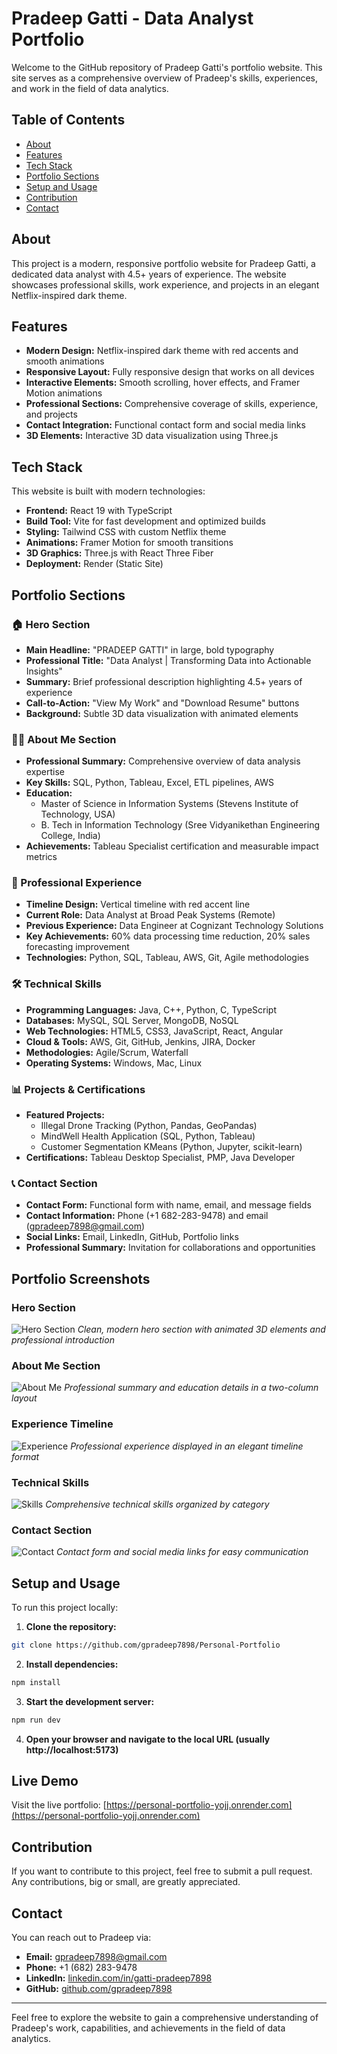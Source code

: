 # Pradeep Gatti - Data Analyst Portfolio

Welcome to the GitHub repository of Pradeep Gatti's portfolio website. This site serves as a comprehensive overview of Pradeep's skills, experiences, and work in the field of data analytics.

## Table of Contents

- [About](#about)
- [Features](#features)
- [Tech Stack](#tech-stack)
- [Portfolio Sections](#portfolio-sections)
- [Setup and Usage](#setup-and-usage)
- [Contribution](#contribution)
- [Contact](#contact)

## About

This project is a modern, responsive portfolio website for Pradeep Gatti, a dedicated data analyst with 4.5+ years of experience. The website showcases professional skills, work experience, and projects in an elegant Netflix-inspired dark theme.

## Features

- **Modern Design:** Netflix-inspired dark theme with red accents and smooth animations
- **Responsive Layout:** Fully responsive design that works on all devices
- **Interactive Elements:** Smooth scrolling, hover effects, and Framer Motion animations
- **Professional Sections:** Comprehensive coverage of skills, experience, and projects
- **Contact Integration:** Functional contact form and social media links
- **3D Elements:** Interactive 3D data visualization using Three.js

## Tech Stack

This website is built with modern technologies:

- **Frontend:** React 19 with TypeScript
- **Build Tool:** Vite for fast development and optimized builds
- **Styling:** Tailwind CSS with custom Netflix theme
- **Animations:** Framer Motion for smooth transitions
- **3D Graphics:** Three.js with React Three Fiber
- **Deployment:** Render (Static Site)

## Portfolio Sections

### 🏠 Hero Section
- **Main Headline:** "PRADEEP GATTI" in large, bold typography
- **Professional Title:** "Data Analyst | Transforming Data into Actionable Insights"
- **Summary:** Brief professional description highlighting 4.5+ years of experience
- **Call-to-Action:** "View My Work" and "Download Resume" buttons
- **Background:** Subtle 3D data visualization with animated elements

### 👨‍💼 About Me Section
- **Professional Summary:** Comprehensive overview of data analysis expertise
- **Key Skills:** SQL, Python, Tableau, Excel, ETL pipelines, AWS
- **Education:** 
  - Master of Science in Information Systems (Stevens Institute of Technology, USA)
  - B. Tech in Information Technology (Sree Vidyanikethan Engineering College, India)
- **Achievements:** Tableau Specialist certification and measurable impact metrics

### 💼 Professional Experience
- **Timeline Design:** Vertical timeline with red accent line
- **Current Role:** Data Analyst at Broad Peak Systems (Remote)
- **Previous Experience:** Data Engineer at Cognizant Technology Solutions
- **Key Achievements:** 60% data processing time reduction, 20% sales forecasting improvement
- **Technologies:** Python, SQL, Tableau, AWS, Git, Agile methodologies

### 🛠️ Technical Skills
- **Programming Languages:** Java, C++, Python, C, TypeScript
- **Databases:** MySQL, SQL Server, MongoDB, NoSQL
- **Web Technologies:** HTML5, CSS3, JavaScript, React, Angular
- **Cloud & Tools:** AWS, Git, GitHub, Jenkins, JIRA, Docker
- **Methodologies:** Agile/Scrum, Waterfall
- **Operating Systems:** Windows, Mac, Linux

### 📊 Projects & Certifications
- **Featured Projects:**
  - Illegal Drone Tracking (Python, Pandas, GeoPandas)
  - MindWell Health Application (SQL, Python, Tableau)
  - Customer Segmentation KMeans (Python, Jupyter, scikit-learn)
- **Certifications:** Tableau Desktop Specialist, PMP, Java Developer

### 📞 Contact Section
- **Contact Form:** Functional form with name, email, and message fields
- **Contact Information:** Phone (+1 682-283-9478) and email (gpradeep7898@gmail.com)
- **Social Links:** Email, LinkedIn, GitHub, Portfolio links
- **Professional Summary:** Invitation for collaborations and opportunities

## Portfolio Screenshots

### Hero Section
![Hero Section](assets/hero-section.png)
*Clean, modern hero section with animated 3D elements and professional introduction*

### About Me Section
![About Me](assets/about-section.png)
*Professional summary and education details in a two-column layout*

### Experience Timeline
![Experience](assets/experience-section.png)
*Professional experience displayed in an elegant timeline format*

### Technical Skills
![Skills](assets/skills-section.png)
*Comprehensive technical skills organized by category*

### Contact Section
![Contact](assets/contact-section.png)
*Contact form and social media links for easy communication*

## Setup and Usage

To run this project locally:

1. **Clone the repository:**
```bash
git clone https://github.com/gpradeep7898/Personal-Portfolio
```

2. **Install dependencies:**
```bash
npm install
```

3. **Start the development server:**
```bash
npm run dev
```

4. **Open your browser and navigate to the local URL (usually http://localhost:5173)**

## Live Demo

Visit the live portfolio: [https://personal-portfolio-yojj.onrender.com](https://personal-portfolio-yojj.onrender.com)

## Contribution

If you want to contribute to this project, feel free to submit a pull request. Any contributions, big or small, are greatly appreciated.

## Contact

You can reach out to Pradeep via:

- **Email:** gpradeep7898@gmail.com
- **Phone:** +1 (682) 283-9478
- **LinkedIn:** [linkedin.com/in/gatti-pradeep7898](https://linkedin.com/in/gatti-pradeep7898)
- **GitHub:** [github.com/gpradeep7898](https://github.com/gpradeep7898)

---

Feel free to explore the website to gain a comprehensive understanding of Pradeep's work, capabilities, and achievements in the field of data analytics.
